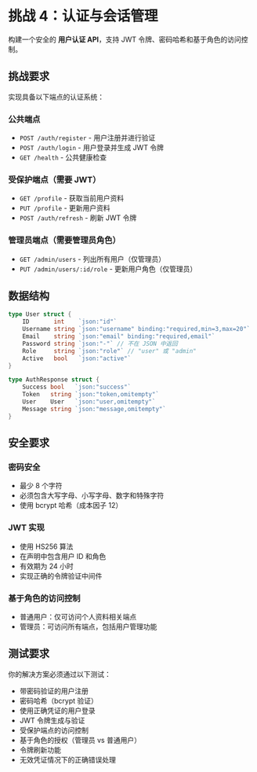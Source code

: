 # 挑战 4：认证与会话管理

构建一个安全的 **用户认证 API**，支持 JWT 令牌、密码哈希和基于角色的访问控制。

## 挑战要求

实现具备以下端点的认证系统：

### 公共端点
- `POST /auth/register` - 用户注册并进行验证
- `POST /auth/login` - 用户登录并生成 JWT 令牌
- `GET /health` - 公共健康检查

### 受保护端点（需要 JWT）
- `GET /profile` - 获取当前用户资料
- `PUT /profile` - 更新用户资料
- `POST /auth/refresh` - 刷新 JWT 令牌

### 管理员端点（需要管理员角色）
- `GET /admin/users` - 列出所有用户（仅管理员）
- `PUT /admin/users/:id/role` - 更新用户角色（仅管理员）

## 数据结构

```go
type User struct {
    ID       int    `json:"id"`
    Username string `json:"username" binding:"required,min=3,max=20"`
    Email    string `json:"email" binding:"required,email"`
    Password string `json:"-"` // 不在 JSON 中返回
    Role     string `json:"role"` // "user" 或 "admin"
    Active   bool   `json:"active"`
}

type AuthResponse struct {
    Success bool   `json:"success"`
    Token   string `json:"token,omitempty"`
    User    User   `json:"user,omitempty"`
    Message string `json:"message,omitempty"`
}
```

## 安全要求

### 密码安全
- 最少 8 个字符
- 必须包含大写字母、小写字母、数字和特殊字符
- 使用 bcrypt 哈希（成本因子 12）

### JWT 实现
- 使用 HS256 算法
- 在声明中包含用户 ID 和角色
- 有效期为 24 小时
- 实现正确的令牌验证中间件

### 基于角色的访问控制
- 普通用户：仅可访问个人资料相关端点
- 管理员：可访问所有端点，包括用户管理功能

## 测试要求

你的解决方案必须通过以下测试：
- 带密码验证的用户注册
- 密码哈希（bcrypt 验证）
- 使用正确凭证的用户登录
- JWT 令牌生成与验证
- 受保护端点的访问控制
- 基于角色的授权（管理员 vs 普通用户）
- 令牌刷新功能
- 无效凭证情况下的正确错误处理